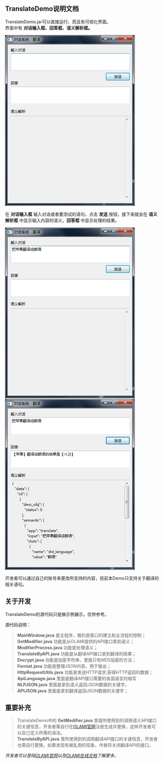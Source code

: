 ## TranslateDemo说明文档</br>
TranslateDemo.jar可以直接运行、而且有可视化界面。</br>
界面中有 **对话输入框、回答框、语义解析框。**</br>

![init](images/init.png)</br>

在 **对话输入框** 输入对话或者要测试的语句，点击 **发送** 按钮，接下来就会在 **语义解析框** 中显示输入内容的语义，**回答框** 中显示处理的结果。</br>

![input](images/input.png) ![send](images/send.png)</br>

开发者可以通过自己的账号来更改所支持的内容，目前本Demo只支持关于翻译的相关语句。</br>

## 关于开发</br>
TranslateDemo的源代码只是做示例展示，仅供参考。</br>

源代码说明：</br>
>**MainWindow.java** 是主程序，做的是窗口的建立和主流程的控制；</br>
>**GetModifier.java** 功能是从OLAMI提供的API接口拿到语义；</br>
>**ModifierProcess.java** 功能是处理语义；</br>
>**TranslateByAPI.java** 功能是从翻译API接口拿到翻译的结果；</br>
>**Encrypt.java** 功能是加密字符串，里面只有MD5加密的方法；</br>
>**Format.java** 功能是整理JSON内容，用于输出；</br>
>**HttpRequestUtils.java** 功能是发送HTTP请求,获得HTTP返回的数据；</br>
>**ApiLanguage.java** 里面是翻译API接口需要的各国语言的缩写</br>
>**NLPJSON.java** 里面是拿到语义返回JSON数据的关键字。</br>
>**APIJSON.java** 里面是拿到翻译返回JSON数据的关键字；</br>

## 重要补充</br>
>TranslateDemo中的 **GetModifier.java** 里面所使用到的调用语义API接口的关键信息，开发者需自行在[OLAMI官网](http://cn.olami.ai)注册生成并更换，这样开发者可以自己定义所需的语法。</br>
>**TranslateByAPI.java** 里所使用到的调用翻译API接口的关键信息，开发者也需自行更换。如果发现有被乱用的现象，作者将关闭翻译API的接口。</br>

<em>开发者可以登陆[OLAMI官网](http://cn.olami.ai)以及[OLAMI在线文档](http://cn.olami.ai/wiki/)了解更多。</br></em>